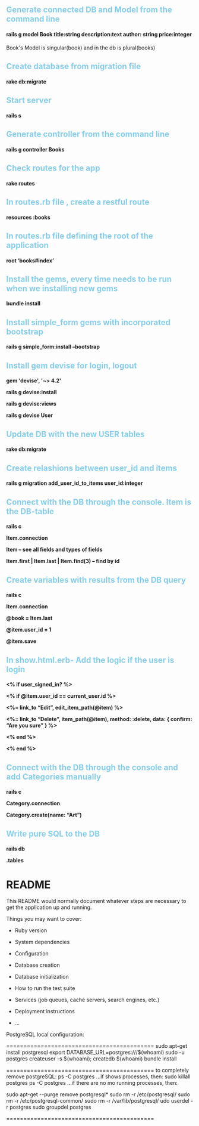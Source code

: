 
<h2 style = 'color:skyblue'>Generate connected DB and Model from the command line</h2>
<h4>rails g model Book title:string description:text author: string price:integer</h4>
 <p>Book's Model is singular(book) and in the db is plural(books)</p>
<h2 style = 'color:skyblue'>Create database from migration file</h2>
<h4>rake db:migrate</h4>
<h2 style = 'color:skyblue'>Start server</h2>
<h4>rails s</h4>
<h2 style = 'color:skyblue'>Generate controller from the command line</h2>
<h4>rails g controller Books</h4>
<h2 style = 'color:skyblue'>Check routes for the app</h2>
<h4>rake routes</h4>
<h2 style = 'color:skyblue'>In routes.rb file , create a restful route</h2>
<h4>resources :books</h4>
<h2 style = 'color:skyblue'>In routes.rb file defining the root of the application</h2>
<h4>root ‘books#index’</h4>
<h2 style = 'color:skyblue'> Install the gems, every time needs to be run when we installing new gems</h2>
<h4>bundle install</h4>
<h2 style = 'color:skyblue'>Install simple_form gems with incorporated bootstrap</h2>
<h4>rails g simple_form:install –bootstrap</h4>

<h2 style = 'color:skyblue'>Install gem devise for login, logout</h2>
<h4>
 <p>gem 'devise', '~> 4.2'</p>
 <p>rails g devise:install</p>
 <p>rails g devise:views</p>
 <p>rails g devise User</p>
</h4>
<h2 style = 'color:skyblue'>Update DB with the new USER tables</h2>
<h4>rake db:migrate</h4>

<h2 style = 'color:skyblue'>Create relashions between user_id and items</h2>
<h4>rails g migration add_user_id_to_items user_id:integer</h4>

<h2 style = 'color:skyblue'>Connect with the DB through the console. Item is the DB-table</h2>
<h4>
    <p>rails c</p>
    <p>Item.connection</p>
    <p>Item – see all fields and types of fields</p>
    <p>Item.first | Item.last | Item.find(3) – find by id</p>
</h4>

<h2 style = 'color:skyblue'>Create variables with results from the DB query</h2>
<h4>
    <p>rails c</p>
    <p>Item.connection</p>
    <p>@book = Item.last</p>
    <p>@item.user_id = 1</p>
    <p>@item.save</p>
</h4>
<h2 style = 'color:skyblue'>In show.html.erb- Add the logic if the user is login</h2>
<h4>
    <p><% if user_signed_in? %></p>
    <p><% if @item.user_id == current_user.id %></p>
    <p>	<%= link_to “Edit”, edit_item_path(@item) %></p>
    <p>	<%= link_to “Delete”, item_path(@item), method: :delete, data: { confirm: “Are you sure” } %></p>
    <p> <% end %></p>
    <p><% end %></p>
</h4>

<h2 style = 'color:skyblue'>Connect with the DB through the console and add Categories manually</h2>
<h4>
    <p>rails c</p>
    <p>Category.connection</p>
    <p>Category.create(name: “Art”)</p>
</h4>

<h2 style = 'color:skyblue'>Write pure SQL to the DB</h2>
<h4>
    <p>rails db</p>
    <p>.tables</p>
</h4>





# README

This README would normally document whatever steps are necessary to get the
application up and running.

Things you may want to cover:

* Ruby version

* System dependencies

* Configuration

* Database creation

* Database initialization

* How to run the test suite

* Services (job queues, cache servers, search engines, etc.)

* Deployment instructions

* ...

PostgreSQL local configuration: 

===========================================
sudo apt-get install postgresql
export DATABASE_URL=postgres:///$(whoami)
sudo -u postgres createuser -s $(whoami); createdb $(whoami)
bundle install

===========================================
to completely remove postgreSQL: 
ps -C postgres
...if shows processes, then: 
sudo killall postgres
ps -C postgres
…if there are no mo running processes, then: 

sudo apt-get --purge remove postgresql\*
sudo rm -r /etc/postgresql/
sudo rm -r /etc/postgresql-common/
sudo rm -r /var/lib/postgresql/
udo userdel -r postgres
sudo groupdel postgres

===========================================
